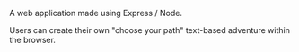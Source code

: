 A web application made using Express / Node.

Users can create their own "choose your path" text-based adventure within the browser.
